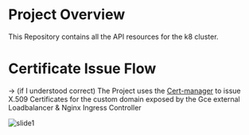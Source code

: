 # Project Overview

This Repository contains all the API resources for the k8 cluster.


# Certificate Issue Flow 
-> (if I understood correct)
The Project uses the [Cert-manager](https://cert-manager.readthedocs.io/en/latest/reference/index.html) to issue X.509 Certificates for the custom domain exposed by the Gce external Loadbalancer & Nginx Ingress Controller

![slide1](https://user-images.githubusercontent.com/33809186/43423031-8b794406-944b-11e8-8784-a74d3188018b.PNG)

